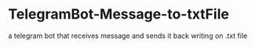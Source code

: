 # TelegramBot-Message-to-txtFile
a telegram bot that receives message and sends it back writing on .txt file
